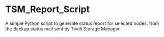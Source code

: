 TSM_Report_Script
=================

A simple Python script to generate status report for selected nodes, from the Backup status mail sent by Tivoli Storage Manager.
